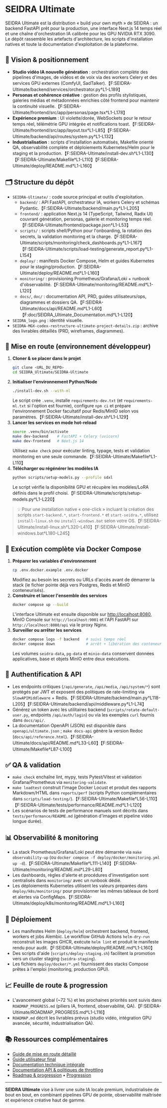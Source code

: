 # SEIDRA Ultimate

SEIDRA Ultimate est la distribution « build your own myth » de SEIDRA : un backend FastAPI prêt pour la production, une interface Next.js 14 temps réel et une chaîne d'orchestration IA calibrée pour les GPU NVIDIA RTX 3090. Le dépôt rassemble les artefacts d'architecture, les scripts d'installation natives et toute la documentation d'exploitation de la plateforme.

## 🎯 Vision & positionnement
- **Studio vidéo IA nouvelle génération** : orchestration complète des pipelines d'images, de vidéos et de voix via des workers Celery et des services GPU externes (ComfyUI, SadTalker).【F:SEIDRA-Ultimate/backend/services/orchestrator.py†L1-L189】
- **Personas et cohérence créative** : gestion des profils stylistiques, galeries médias et métadonnées enrichies côté frontend pour maintenir la continuité visuelle.【F:SEIDRA-Ultimate/frontend/src/app/personas/page.tsx†L1-L178】
- **Expérience premium** : UI violette/dorée, WebSockets pour le retour temps réel, télémétrie GPU intégrée et notifications toast.【F:SEIDRA-Ultimate/frontend/src/app/layout.tsx†L1-L85】【F:SEIDRA-Ultimate/backend/api/routes/system.py†L1-L132】
- **Industrialisation** : scripts d'installation automatisés, Makefile orienté QA, observabilité complète et déploiements Kubernetes/Helm pour le staging et la production.【F:SEIDRA-Ultimate/install-dev.sh†L1-L130】【F:SEIDRA-Ultimate/Makefile†L1-L110】【F:SEIDRA-Ultimate/deploy/README.md†L1-L160】

## 🗂️ Structure du dépôt
- `SEIDRA-Ultimate/` : code source principal et outils d'exploitation.
  - `backend/` : API FastAPI, orchestrateur IA, workers Celery et schémas Pydantic.【F:SEIDRA-Ultimate/backend/main.py†L1-L205】
  - `frontend/` : application Next.js 14 (TypeScript, Tailwind, Radix UI) couvrant génération, personas, galerie et monitoring temps réel.【F:SEIDRA-Ultimate/frontend/package.json†L1-L53】
  - `scripts/` : scripts shell/Python pour l'onboarding, la rotation des secrets, la validation monitoring et la charge.【F:SEIDRA-Ultimate/scripts/monitoring/check_dashboards.py†L1-L167】【F:SEIDRA-Ultimate/scripts/load-testing/generate_report.py†L1-L154】
  - `deploy/` : manifests Docker Compose, Helm et guides Kubernetes pour le staging/production.【F:SEIDRA-Ultimate/deploy/README.md†L1-L160】
  - `monitoring/` : provisioning Prometheus/Grafana/Loki + runbook d'observabilité.【F:SEIDRA-Ultimate/monitoring/README.md†L1-L120】
  - `docs/`, `doc/` : documentation API, PRD, guides utilisateurs/ops, diagrammes et dossiers QA.【F:SEIDRA-Ultimate/docs/api/README.md†L1-L60】【F:doc/SEIDRA_Ultimate_Documentation.md†L1-L120】
- `SEIDRA_logo.png` : identité visuelle.
- `SEIDRA-MGX-codex-restructure-ultimate-project-details.zip` : archive des livrables détaillés (PRD, wireframes, diagrammes).

## 🚀 Mise en route (environnement développeur)
1. **Cloner & se placer dans le projet**
   ```bash
   git clone <URL_DU_REPO>
   cd SEIDRA_Ultimate/SEIDRA-Ultimate
   ```
2. **Initialiser l'environnement Python/Node**
   ```bash
   ./install-dev.sh --with-ml
   ```
   Le script crée `.venv`, installe `requirements-dev.txt` (et `requirements-ml.txt` si l'option est fournie), configure `npm ci` et prépare l'environnement Docker facultatif pour Redis/MinIO selon vos paramètres.【F:SEIDRA-Ultimate/install-dev.sh†L1-L129】
3. **Lancer les services en mode hot-reload**
   ```bash
   source .venv/bin/activate
   make dev-backend    # FastAPI + Celery (uvicorn)
   make dev-frontend   # Next.js 14
   ```
   Utilisez `make check` pour exécuter linting, typage, tests et validation monitoring en une seule commande.【F:SEIDRA-Ultimate/Makefile†L1-L110】
4. **Télécharger ou régénérer les modèles IA**
   ```bash
   python scripts/setup-models.py --profile sdxl
   ```
   Le script vérifie la disponibilité GPU et récupère les modèles/LoRA définis dans le profil choisi.【F:SEIDRA-Ultimate/scripts/setup-models.py†L1-L220】

> 💡 Pour une installation native « one-click » incluant la création des scripts `start-backend.*`, `start-frontend.*` et `start-seidra.*`, utilisez `install-linux.sh` ou `install-windows.bat` selon votre OS.【F:SEIDRA-Ultimate/install-linux.sh†L320-L410】【F:SEIDRA-Ultimate/install-windows.bat†L180-L245】

## 🐳 Exécution complète via Docker Compose
1. **Préparer les variables d'environnement**
   ```bash
   cp .env.docker.example .env.docker
   ```
   Modifiez au besoin les secrets ou URLs d'accès avant de démarrer la stack (le fichier pointe déjà vers Postgres, Redis et MinIO conteneurisés).
2. **Construire et lancer l'ensemble des services**
   ```bash
   docker compose up --build
   ```
   L'interface Ultimate est ensuite disponible sur [http://localhost:8080](http://localhost:8080), MinIO Console sur `http://localhost:9001` et l'API FastAPI sur `http://localhost:8080/api` via le proxy Nginx.
3. **Surveiller ou arrêter les services**
   ```bash
   docker compose logs -f backend   # suivi temps réel
   docker compose down              # arrêt + libération des conteneurs
   ```
   Les volumes `seidra-data`, `pg-data` et `minio-data` conservent données applicatives, base et objets MinIO entre deux exécutions.

## 🔐 Authentification & API
- Les endpoints critiques (`/api/generate`, `/api/media`, `/api/system/*`) sont protégés par JWT et exposent des politiques de rate-limiting via `SlowAPIMiddleware` + Redis.【F:SEIDRA-Ultimate/backend/main.py†L118-L205】【F:SEIDRA-Ultimate/backend/api/middleware.py†L1-L74】
- Générez un token avec les utilitaires backend (`scripts/rotate-default-user.py`, endpoints `/api/auth/login`) ou via les exemples `curl` fournis dans `docs/api/`.
- La documentation OpenAPI (JSON) est disponible dans `openapi/ultimate.json` ; `make docs-api` génère la version Redoc (`docs/api/reference.html`).【F:SEIDRA-Ultimate/docs/api/README.md†L33-L60】【F:SEIDRA-Ultimate/Makefile†L87-L100】

## ✅ QA & validation
- `make check` enchaîne lint, mypy, tests Pytest/Vitest et validation Grafana/Prometheus via `monitoring-validate`.
- `make loadtest` construit l'image Docker Locust et produit des rapports Markdown/HTML dans `reports/perf` (scripts Python complémentaires dans `scripts/load-testing/`).【F:SEIDRA-Ultimate/Makefile†L56-L110】【F:SEIDRA-Ultimate/tests/performance/README.md†L1-L120】
- Les scénarios de tests de performance manuels sont décrits dans `tests/performance/README.md` (génération d'images et pipeline vidéo longue durée).

## 📊 Observabilité & monitoring
- La stack Prometheus/Grafana/Loki peut être démarrée via `make observability-up` (ou `docker compose -f deploy/docker/monitoring.yml up -d`).【F:SEIDRA-Ultimate/Makefile†L111-L140】【F:SEIDRA-Ultimate/monitoring/README.md†L29-L80】
- Les dashboards, règles d'alerte et procédures d'investigation sont centralisés dans `monitoring/` avec un runbook dédié.
- Les déploiements Kubernetes utilisent les valeurs préparées dans `deploy/k8s/monitoring/` pour provisionner les mêmes tableaux de bord et alertes via ConfigMaps.【F:SEIDRA-Ultimate/deploy/k8s/monitoring/README.md†L1-L160】

## 🚢 Déploiement
- Les manifestes Helm (`deploy/helm`) orchestrent backend, frontend, workers et jobs Alembic. Le workflow GitHub Actions `helm-dry-run` reconstruit les images GHCR, exécute `helm lint` et produit le manifeste rendu pour audit.【F:SEIDRA-Ultimate/deploy/README.md†L1-L160】
- Des scripts d'aide (`scripts/deploy-staging.sh`) facilitent la promotion vers un cluster staging (`seidra-staging`).
- Les fichiers `deploy/docker/*.yml` fournissent des stacks Compose prêtes à l'emploi (monitoring, production GPU).

## 📈 Feuille de route & progression
- L'avancement global (~72 %) et les prochaines priorités sont suivis dans `ROADMAP_PROGRESS.md` (piliers IA, frontend, observabilité, QA).【F:SEIDRA-Ultimate/ROADMAP_PROGRESS.md†L1-L116】
- `ROADMAP.md` décrit les livrables prévus (studio vidéo, intégration GPU avancée, sécurité, industrialisation QA).

## 📚 Ressources complémentaires
- [Guide de mise en route détaillé](SEIDRA-Ultimate/GETTING_STARTED.md)
- [Guide utilisateur final](doc/SEIDRA_Ultimate_User_Guide.md)
- [Documentation technique intégrale](doc/SEIDRA_Ultimate_Documentation.md)
- [Documentation API & politiques de throttling](SEIDRA-Ultimate/docs/api/README.md)
- [Roadmap & progression](SEIDRA-Ultimate/ROADMAP.md) • [Progression](SEIDRA-Ultimate/ROADMAP_PROGRESS.md)

---
**SEIDRA Ultimate** vise à livrer une suite IA locale premium, industrialisée de bout en bout, en combinant pipelines GPU de pointe, observabilité maîtrisée et expérience créative haut de gamme.
